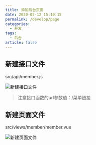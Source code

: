 ```yaml
---
title: 添加后台页面
date: 2020-05-12 15:10:15
permalink: /develop/page
categories: 
  - 开发
tags: 
  - 后台
article: false
---
```


## 新建接口文件

src/api/member.js

<img :src="$withBase('/img/dev/adminwebapi.jpg')" alt="新建接口文件">

> 注意接口函数的url参数值：/菜单链接

## 新建页面文件

src/views/member/member.vue

<img :src="$withBase('/img/dev/adminwebpage.jpg')" alt="新建页面文件">
